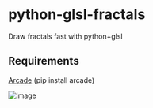 # python-glsl-fractals
Draw fractals fast with python+glsl

Requirements
-------------
[Arcade](https://github.com/pythonarcade/arcade) (pip install arcade)

![image](https://user-images.githubusercontent.com/47245582/110473028-20c12500-80ef-11eb-92bd-85d1aa96b22f.png)
